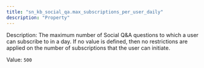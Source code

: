 ```yaml
---
title: "sn_kb_social_qa.max_subscriptions_per_user_daily"
description: "Property"
---
```


Description: The maximum number of Social Q&A questions to which a user can subscribe to in a day. If no value is defined, then no restrictions are applied on the number of subscriptions that the user can initiate.

Value: `500`